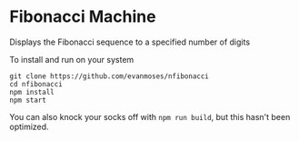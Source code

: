 # Fibonacci Machine
Displays the Fibonacci sequence to a specified number of digits

To install and run on your system
```
git clone https://github.com/evanmoses/nfibonacci
cd nfibonacci
npm install
npm start
```
You can also knock your socks off with `npm run build`, but this hasn't been optimized.
